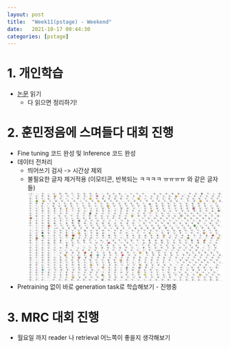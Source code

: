 ```yaml
---
layout: post
title:  "Week11(pstage) - Weekend"
date:   2021-10-17 00:44:30
categories: [pstage]
---
```


# 1. 개인학습
* [논문](https://arxiv.org/pdf/2005.11401.pdf) 읽기
    * 다 읽으면 정리하기!

# 2. 훈민정음에 스며들다 대회 진행
* Fine tuning 코드 완성 및 Inference 코드 완성
* 데이터 전처리
    * 띄어쓰기 검사 -> 시간상 제외
    * 불필요한 글자 제거적용 (이모티콘, 반복되는 ㅋㅋㅋㅋ ㅠㅠㅠㅠ 와 같은 글자들)  
    ![](/assets/image/mrc/w11_wk_1.PNG)
* Pretraining 없이 바로 generation task로 학습해보기 - 진행중

# 3. MRC 대회 진행
* 월요일 까지 reader 나 retrieval 어느쪽이 좋을지 생각해보기
